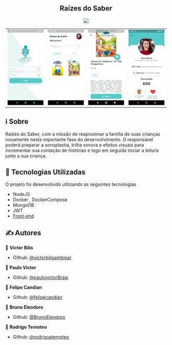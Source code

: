 <h2 align="center">Raízes do Saber</h2>

<p align="center">
  <img src="https://readme-maker.herokuapp.com/uploads/0efa90d8ad905b46-logo.png" width="300" heigth="300">
</p>

<table>
  <tr>
    <td><img src="https://raw.githubusercontent.com/BrunoEleodoro/megahack3-backend/master/docs/images/WhatsApp%20Image%202020-07-05%20at%2022.23.28.jpeg" width="200"></td>
    <td><img src="https://raw.githubusercontent.com/BrunoEleodoro/megahack3-backend/master/docs/images/WhatsApp%20Image%202020-07-05%20at%2022.23.28%20(1).jpeg" width="200"></td>
    <td><img src="https://raw.githubusercontent.com/BrunoEleodoro/megahack3-backend/master/docs/images/WhatsApp%20Image%202020-07-05%20at%2022.23.28%20(2).jpeg" width="200"></td>
    <td><img src="https://raw.githubusercontent.com/BrunoEleodoro/megahack3-backend/master/docs/images/WhatsApp%20Image%202020-07-05%20at%2022.23.28%20(3).jpeg" width="200"></td>
  </tr>
</table>

## :information_source: Sobre

Raízes do Saber, com a missão de
reaproximar a família de suas
crianças novamente nesta
importante fase do
desenvolvimento. O responsável
poderá preparar a sonoplastia,
trilha sonora e efeitos
visuais para incrementar sua
contação de histórias e logo em
seguida iniciar a leitura junto a
sua criança.

## :rocket: Tecnologias Utilizadas 

O projeto foi desenvolvido utilizando as seguintes tecnologias

- NodeJS
- Docker , DockerCompose
- MongoDB
- JWT 
- [Front-end](https://github.com/victorbilisambipar/MegaHack3edicao)

## ✍ Autores

👤 **Victor Bilis**

* Github: [@victorbilisambipar](https://github.com/victorbilisambipar)

👤 **Paulo Victor**

* Github: [@paulovictorBraw](https://github.com/paulovictorBraw)

👤 **Felipe Candian**

* Github: [@felipecandian]( https://github.com/felipecandian)

👤 **Bruno Eleodoro**

* Github: [@BrunoEleodoro]( https://github.com/BrunoEleodoro)

👤 **Rodrigo Temoteo**

* Github: [@rodrigoatemoteo]( https://github.com/rodrigoatemoteo)
